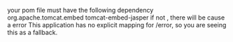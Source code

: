 your pom file must have the following dependency
<dependency>
	<groupId>org.apache.tomcat.embed</groupId>
	<artifactId>tomcat-embed-jasper</artifactId>
</dependency>
if not , there will be cause a error
This application has no explicit mapping for /error, so you are seeing this as a fallback.

